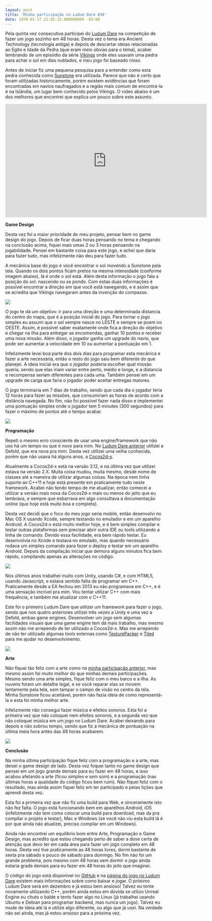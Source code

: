 ```yaml
---
layout: post
title: 'Minha participação no Ludum Dare #36'
date: 1970-01-17 22:02:15.000000000 -03:00
---
```

Pela quinta vez consecutiva participei do [Ludum Dare](http://ludumdare.com/compo/ludum-dare-36/?action=preview&uid=52021) na competição de fazer um jogo sozinho em 48 horas. Desta vez o tema era Ancient Technology (tecnologia antiga) e depois de descartar ideias relacionadas ao Egito e Idade da Pedra (que eram meio obvias para o tema), acabei lembrando de um episódio da série [Vikings](http://www.imdb.com/title/tt2306299/) onde eles usavam uma pedra para achar o sol em dias nublados, e meu jogo foi baseado nisso.

Antes de iniciar fiz uma pequena pesquisa para a entender como esta pedra conhecida como [Sunstone](https://en.wikipedia.org/wiki/Sunstone) era utilizada. Parece que não é certo que foram utilizadas historicamente, porém existem evidências que foram encontradas em navios naufragados e a região mais comum de encontrá-la é na Islândia, um lugar bem conhecido pelos Vikings. O video abaixo é um dos melhores que encontrei que explica um pouco sobre este assunto.

<iframe width="640" height="360" src="https://www.youtube.com/embed/CXu8hozezOY" frameborder="0" allowfullscreen></iframe>

**Game Design**

Desta vez foi a maior prioridade do meu projeto, pensar bem no game design do jogo. Depois de ficar duas horas pensando no tema e chegando na conclusão acima, fiquei mais umas 2 ou 3 horas pensando na jogabilidade. Pensei em bastante coisa para este jogo, e achei que daria para fazer tudo, mas infelizmente não deu para fazer tudo.

A mecânica base do jogo é você encontrar o sol movendo a Sunstone pela tela. Quando os dois pontos ficam pretos na mesma intensidade (conforme imagem abaixo), lá é onde o sol está. Além desta informação o jogo fala a posição do sol: nascendo ou se pondo. Com estas duas informações é possível encontrar a direção em que você está navegando, e é assim que se acredita que Vikings navegaram antes da invenção do compasso.

![](/content/images/2016/08/sunstone-2.jpg)

O jogo te dá um objetivo: ir para uma direção e uma determinada distancia do centro do mapa, que é a posição inicial do jogo. Para tornar o jogo simples eu assumi que o sol sempre nasce no LESTE e sempre se poem no OESTE. Assim, é possível saber exatamente onde fica a direção do objetivo e chegar na ilha para entregar as encomendas, ganhar 10 pontos e receber uma nova missão. Além disso, o jogador ganha um upgrade do navio, que pode ser aumentar a velocidade em 10 ou aumentar a pontuação em 1.

Infelizmente levei boa parte dos dois dias para programar esta mecânica e fazer a arte necessária, então o resto do jogo saiu bem diferente do que planejei. A ideia inicial era que o jogador poderia escolher qual missão queria, sendo que elas iriam variar entre perto, médio e longe, e a distancia e recompensa seriam diferentes para cada uma. Também pensei em um upgrade de carga que faria o jogador poder aceitar entregas maiores. 

O jogo terminaria em 7 dias de trabalho, sendo que cada dia o jogador teria 12 horas para fazer as missões, que consumiriam as horas de acordo com a distância navegada. No fim, não foi possível fazer nada disso e implementei uma pontuação simples onde o jogador tem 5 minutes (300 segundos) para fazer o máximo de pontos até o tempo acabar. 

![](/content/images/2016/08/sunstone-4.jpg)

**Programação**

Repeti o mesmo erro consciente de usar uma engine/framework que não uso há um tempo ou que é novo para mim. No [Ludum Dare anterior](http://gamedeveloper.com.br/ludum-dare-35/) utilizei a Defold, que era nova pra mim. Desta vez utilizei uma velha conhecida, porém que não usava há alguns anos, a [Cocos2d-x](http://www.cocos2d-x.org/). 

Atualmente a Cocos2d-x está na versão 3.12, e na última vez que utilizei estava na versão 2.X. Muita coisa mudou, muita mesmo, desde nome de classes até a maneira de utilizar algumas coisas. Na época nem tinha suporte ao C++11 e hoje está presente em praticamente tudo neste framework. Acabei não tendo tempo de me atualizar, então comecei a utilizar a versão mais nova da Cocos2d-x mais ou menos do jeito que eu lembrava, e sempre que esbarrava em algo consultava a documentação online (que hoje está muito boa e completa).

Desta vez decidi que o foco do meu jogo seria mobile, então desenvolvi no Mac OS X usando Xcode, sempre testando no emulador e em um aparelho Android. A Cocos2d-x está muito melhor hoje, e é bem simples compilar e testar outras plataformas sem precisar abrir outra IDE ou tools utilizando a linha de comando. Devido essa facilidade, era bem rápido testar. Eu desenvolvia no Xcode e testava no emulado, mas quando necessário rodava um simples comando para fazer o deploy e testar em um aparelho Android. Depois da compilação inicial que demora alguns minutos fica bem rápido, compilando apenas as alterações no código. 

![](/content/images/2016/08/sunstone-1.jpg)

Nos últimos anos trabalhei muito com Unity, usando C#, e com HTML5, usando Javascript, e estava sentido falta de programar em C++. Praticamente desde a EA fechou em 2013 eu não programava em C++, e é uma sensação incrível pra mim. Vou tentar utilizar C++ com mais frequência, e também me atualizar com o C++11. 

Este foi o primeiro Ludum Dare que utilizei um framework para fazer o jogo, sendo que nos quatro anteriores utilizei três vezes a Unity e uma vez a Defold, ambas game engines. Desenvolver um jogo sem algumas facilidades visuais que uma game engine tem dá mais trabalho, mas mesmo assim não me arrependo de ter utilizado a Cocos2d-x. Mas me arrependo de não ter utilizado algumas tools externas como [TexturePacker](https://www.codeandweb.com/texturepacker) e [Tiled](http://www.mapeditor.org/) para me ajudar no desenvolvimento. 

![](/content/images/2016/08/sunstone-3-1.jpg)

**Arte**

Não fiquei tão feliz com a arte como na [minha participação anterior](http://gamedeveloper.com.br/ludum-dare-35/), mas mesmo assim foi muito melhor do que minhas demais participações. Mesmo sendo uma arte simples, fique feliz com o meu barco e a ilha. As nuvens foram um detalhe legal, e se você reparar elas se movem lentamente pela tela, sem tampar o campo de visão no centro da tela. Minha Sunstone ficou aceitável, porém não fazia ideia de como representá-la e esta foi minha melhor arte.

Infelizmente não consegui fazer música e efeitos sonoros. Esta foi a primeira vez que não coloquei nem efeitos sonoros, e a segunda vez que não coloquei música em um jogo no Ludum Dare. Acabei deixando para depois e não sobrou tempo, sendo que fiz a mecânica de pontuação na última meia hora antes das 48 horas acabarem.

![](/content/images/2016/08/sunstone-5.jpg)

**Conclusão**

Na minha última participação fique feliz com a programação e a arte, mas deixei o game design de lado. Desta vez foquei tanto no game design que pensei em um jogo grande demais para eu fazer em 48 horas, e isso acabou afetando a arte (ficou simples e sem som) e a programação (nas últimas horas a qualidade do código ficou bem ruim). Não fiquei feliz com o resultado, mas ainda assim fiquei feliz em ter participado e pelas lições que aprendi desta vez.

Esta foi a primeira vez que não fiz uma build para Web, e sinceramente isto não fez falta. O jogo está funcionando bem em aparelhos Android, iOS (infelizmente não tem como colocar uma build para download, mas da pra compilar o projeto e testar), Mac e Windows (se você não viu esta build lá é por que ainda não atualizei, preciso compilar em um Windows). 

Ainda não encontrei um equilíbrio bom entre Arte, Programação e Game Design, mas acredito que estou chegando perto de saber a dose certa de atenção que devo ter em cada área para fazer um jogo completo em 48 horas. Desta vez tive praticamente as 48 horas livres, dormi bastante de sexta pra sábado e pouco de sábado para domingo. No fim não foi um grande problema, pois mesmo com 48 horas sem dormir o jogo ainda estaria grade demais para eu fazer em 48 horas do jeito que imaginei. 

O código do jogo está disponível no [GitHub](https://github.com/cicanci/game-cocos2dx-ld36) e na [página do jogo no Ludum Dare](http://ludumdare.com/compo/ludum-dare-36/?action=preview&uid=52021) existem mais informações sobre como baixar e jogar. O próximo Ludum Dare será em dezembro e já estou bem ansioso! Talvez eu tente novamente utilizando C++, porém ainda estou em dúvida se utilizo Unreal Engine ou chuto o balde e tento fazer algo no Linux (já trabalhei usando Ubuntu e Debian para programar backend, mas nunca um jogo). Talvez eu mude de ideia até lá e utilize algo diferente, ou algo que já usei. Na verdade não sei ainda, mas já estou ansioso para a próxima vez. 
